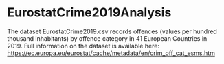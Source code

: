 # EurostatCrime2019Analysis

The dataset EurostatCrime2019.csv records offences (values per hundred thousand inhabitants) by offence category in 41 European Countries in 2019. Full information on the dataset is available here: https://ec.europa.eu/eurostat/cache/metadata/en/crim_off_cat_esms.htm
